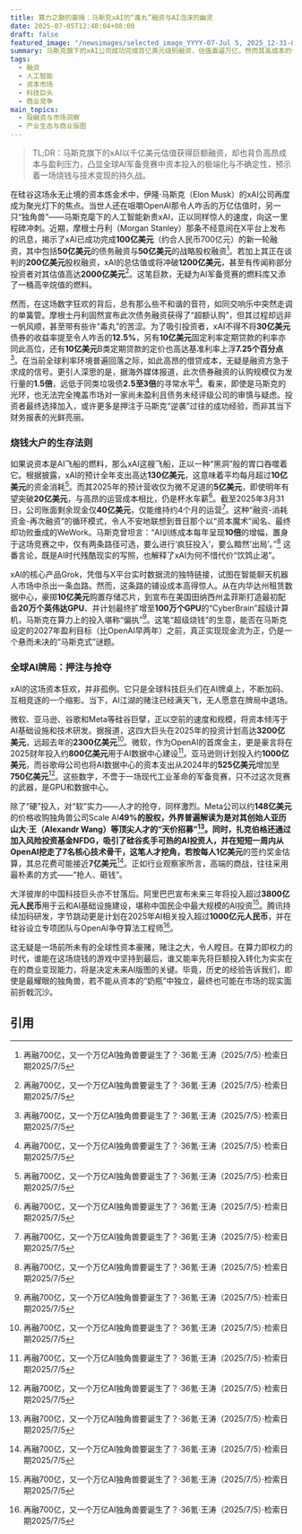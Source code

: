 ```yaml
---
title: 算力之巅的豪赌：马斯克xAI的“毒丸”融资与AI泡沫的幽灵
date: 2025-07-05T12:40:04+08:00
draft: false
featured_image: "/newsimages/selected_image_YYYY-07-Jul 5, 2025_12-31-01-860.jpg"
summary: 马斯克旗下的xAI公司成功完成百亿美元级别融资，估值直逼万亿，然而其高成本的债务结构和每月超十亿美元的惊人烧钱速度，凸显其在巨额投入与盈利压力间的挣扎。这笔融资是全球科技巨头在AI算力、人才和市场份额上激烈竞争的缩影，预示着AI产业正步入资本竞赛的白热化阶段。
tags: 
  - 融资
  - 人工智能
  - 资本市场
  - 科技巨头
  - 商业竞争
main_topics: 
  - 投融资与市场洞察
  - 产业生态与商业版图
---
```


> TL;DR：马斯克旗下的xAI以千亿美元估值获得巨额融资，却也背负高昂成本与盈利压力，凸显全球AI军备竞赛中资本投入的极端化与不确定性，预示着一场烧钱与技术变现的持久战。

在硅谷这场永无止境的资本炼金术中，伊隆·马斯克（Elon Musk）的xAI公司再度成为聚光灯下的焦点。当世人还在咀嚼OpenAI那令人咋舌的万亿估值时，另一只“独角兽”——马斯克麾下的人工智能新贵xAI，正以同样惊人的速度，向这一里程碑冲刺。近期，摩根士丹利（Morgan Stanley）那条不经意间在X平台上发布的讯息，揭示了xAI已成功完成**100亿美元**（约合人民币700亿元）的新一轮融资，其中包括**50亿美元**的债务融资与**50亿美元**的战略股权融资[^1]。若加上其正在谈判的**200亿美元**股权融资，xAI的总估值或将冲破**1200亿美元**，甚至有传闻称部分投资者对其估值高达**2000亿美元**[^1]。这笔巨款，无疑为AI军备竞赛的燃料库又添了一桶高辛烷值的燃料。

然而，在这场数字狂欢的背后，总有那么些不和谐的音符，如同交响乐中突然走调的单簧管。摩根士丹利固然宣布此次债务融资获得了“超额认购”，但其过程却远非一帆风顺，甚至带有些许“毒丸”的苦涩。为了吸引投资者，xAI不得不将**30亿美元**债券的收益率提至令人咋舌的**12.5%**，另有**10亿美元**固定利率定期贷款的利率亦同此高位，还有**10亿美元**B类定期贷款的定价也高达基准利率上浮**7.25个百分点**[^1]。在当前全球利率环境普遍回落之际，如此高昂的借贷成本，无疑是融资方急于求成的信号。更引人深思的是，据海外媒体报道，此次债券融资的认购规模仅为发行量的**1.5倍**，远低于同类垃圾债**2.5至3倍**的寻常水平[^1]。看来，即使是马斯克的光环，也无法完全掩盖市场对一家尚未盈利且债务未经评级公司的审慎与疑虑。投资者最终选择加入，或许更多是押注于马斯克“逆袭”过往的成功经验，而非其当下财务报表的光鲜亮丽。

### 烧钱大户的生存法则

如果说资本是AI飞船的燃料，那么xAI这艘飞船，正以一种“黑洞”般的胃口吞噬着它。根据披露，xAI的预计全年支出高达**130亿美元**，这意味着平均每月超过**10亿美元**的资金消耗[^1]。而其2025年的预计营收仅为微不足道的**5亿美元**，即使明年有望突破**20亿美元**，与高昂的运营成本相比，仍是杯水车薪[^1]。截至2025年3月31日，公司账面剩余现金仅**40亿美元**，仅能维持约4个月的运营[^1]。这种“融资-消耗资金-再次融资”的循环模式，令人不安地联想到昔日那个以“资本魔术”闻名、最终却功败垂成的WeWork。马斯克曾坦言：“AI训练成本每年呈现**10倍**的增幅，置身于这场竞赛之中，仅有两条路径可选，要么进行‘疯狂投入’，要么黯然‘出局’。”[^1] 这番言论，既是AI时代残酷现实的写照，也解释了xAI为何不惜代价“饮鸩止渴”。

xAI的核心产品Grok，凭借与X平台实时数据流的独特链接，试图在智能聊天机器人市场中杀出一条血路。然而，这条路的铺设成本高得惊人。从在内华达州租赁数据中心，豪掷**10亿美元**购置存储芯片，到宣布在美国田纳西州孟菲斯打造最初配备**20万个英伟达GPU**、并计划最终扩增至**100万个GPU**的“CyberBrain”超级计算机，马斯克在算力上的投入堪称“偏执”[^1]。这笔“超级烧钱”的生意，能否在马斯克设定的2027年盈利目标（比OpenAI早两年）之前，真正实现现金流为正，仍是一个悬而未决的“马斯克式”谜题。

### 全球AI牌局：押注与抢夺

xAI的这场资本狂欢，并非孤例。它只是全球科技巨头们在AI牌桌上，不断加码、互相竞逐的一个缩影。当下，AI江湖的赌注已经满天飞，无人愿意在牌局中退场。

微软、亚马逊、谷歌和Meta等硅谷巨擘，正以空前的速度和规模，将资本倾泻于AI基础设施和技术研发。据报道，这四大巨头在2025年的投资计划高达**3200亿美元**，远超去年的**2300亿美元**[^1]。微软，作为OpenAI的首席金主，更是豪言将在2025财年投入约**800亿美元**用于AI数据中心建设[^1]。亚马逊则计划投入约**1000亿美元**，而谷歌母公司也将AI数据中心的资本支出从2024年的**525亿美元**增加至**750亿美元**[^1]。这些数字，不啻于一场现代工业革命的军备竞赛，只不过这次竞赛的武器，是GPU和数据中心。

除了“硬”投入，对“软”实力——人才的抢夺，同样激烈。Meta公司以约**148亿美元**的价格收购独角兽公司Scale AI**49%**的股权，外界普遍解读为是对其创始人亚历山大·王（Alexandr Wang）等顶尖人才的“天价招募”[^1]。同时，扎克伯格还通过加入风险投资基金NFDG，吸引了硅谷炙手可热的AI投资人，并在短短一周内从OpenAI挖走了7名核心技术骨干，这笔人才挖角，若按每人**1亿美元**的签约奖金估算，其总花费可能接近**7亿美元**[^1]。正如行业观察家所言，高端的商战，往往采用最朴素的方式——“抢人、砸钱”。

大洋彼岸的中国科技巨头亦不甘落后。阿里巴巴宣布未来三年将投入超过**3800亿元人民币**用于云和AI基础设施建设，堪称中国民企中最大规模的AI投资[^1]。腾讯持续加码研发，字节跳动更是计划在2025年AI相关投入超过**1000亿元人民币**，并在硅谷设立专项团队与OpenAI争夺算法工程师[^1]。

这无疑是一场前所未有的全球性资本豪赌，赌注之大，令人瞠目。在算力即权力的时代，谁能在这场烧钱的游戏中坚持到最后，谁又能率先将巨额投入转化为实实在在的商业变现能力，将是决定未来AI版图的关键。毕竟，历史的经验告诉我们，即使是最耀眼的独角兽，若不能从资本的“奶瓶”中独立，最终也可能在市场的现实面前折戟沉沙。

## 引用

[^1]: 再融700亿，又一个万亿AI独角兽要诞生了？·36氪·王涛（2025/7/5）·检索日期2025/7/5
[^2]: 再融700亿，又一个万亿AI独角兽要诞生了？ - 新浪财经·新浪财经（2025/7/1）·检索日期2025/7/5
[^3]: Grok 4源代码刚刚泄露！上线倒计时，马斯克xAI估值破1130亿·澎湃新闻（2025/5/28）·检索日期2025/7/5
[^4]: 马斯克旗下xAI公司获100亿美元融资以加速AI扩张 - 新浪财经·新浪财经（2025/7/1）·检索日期2025/7/5
[^5]: 100亿美元！马斯克，融到了“续命钱”！ - 财经- 证券之星·证券之星（2025/7/2）·检索日期2025/7/5
